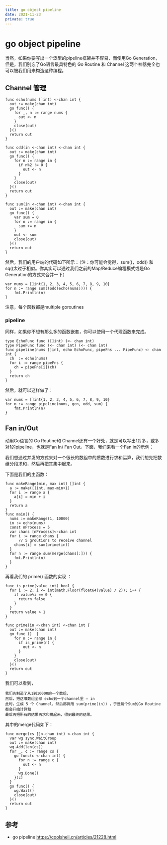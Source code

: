 ```yaml
---
title: go object pipeline
date: 2021-11-23
private: true
---
```

# go object pipeline
当然，如果你要写出一个泛型的pipeline框架并不容易，而使用Go Generation，但是，我们别忘了Go语言最具特色的 Go Routine 和 Channel 这两个神器完全也可以被我们用来构造这种编程。

## Channel 管理

    func echo(nums []int) <-chan int {
      out := make(chan int)
      go func() {
        for _, n := range nums {
          out <- n
        }
        close(out)
      }()
      return out
    }

    func odd(in <-chan int) <-chan int {
      out := make(chan int)
      go func() {
        for n := range in {
          if n%2 != 0 {
            out <- n
          }
        }
        close(out)
      }()
      return out
    }

    func sum(in <-chan int) <-chan int {
      out := make(chan int)
      go func() {
        var sum = 0
        for n := range in {
          sum += n
        }
        out <- sum
        close(out)
      }()
      return out
    }

然后，我们的用户端的代码如下所示：（注：你可能会觉得，sum()，odd() 和 sq()太过于相似。你其实可以通过我们之前的Map/Reduce编程模式或是Go Generation的方式来合并一下）

    var nums = []int{1, 2, 3, 4, 5, 6, 7, 8, 9, 10}
    for n := range sum((odd(echo(nums)))) {
        fmt.Println(n)
    }

注意，每个函数都是multiple goroutines

### pipeline
同样，如果你不想有那么多的函数嵌套，你可以使用一个代理函数来完成。

    type EchoFunc func ([]int) (<- chan int) 
    type PipeFunc func (<- chan int) (<- chan int) 
    func pipeline(nums []int, echo EchoFunc, pipeFns ... PipeFunc) <- chan int {
      ch  := echo(nums)
      for i := range pipeFns {
        ch = pipeFns[i](ch)
      }
      return ch
    }

然后，就可以这样做了：

    var nums = []int{1, 2, 3, 4, 5, 6, 7, 8, 9, 10}    
    for n := range pipeline(nums, gen, odd, sum) {
        fmt.Println(n)
    }

## Fan in/Out
动用Go语言的 Go Routine和 Channel还有一个好处，就是可以写出1对多，或多对1的pipeline，也就是Fan In/ Fan Out。下面，我们来看一个Fan in的示例：

我们想通过并发的方式来对一个很长的数组中的质数进行求和运算，我们想先把数组分段求和，然后再把其集中起来。

下面是我们的主函数：

    func makeRange(min, max int) []int {
      a := make([]int, max-min+1)
      for i := range a {
        a[i] = min + i
      }
      return a
    }
    func main() {
      nums := makeRange(1, 10000)
      in := echo(nums)
      const nProcess = 5
      var chans [nProcess]<-chan int
      for i := range chans {
          // 5 groutions to receive channel 
        chans[i] = sum(prime(in))
      }
      for n := range sum(merge(chans[:])) {
        fmt.Println(n)
      }
    }

再看我们的 prime() 函数的实现 ：

    func is_prime(value int) bool {
      for i := 2; i <= int(math.Floor(float64(value) / 2)); i++ {
        if value%i == 0 {
          return false
        }
      }
      return value > 1
    }

    func prime(in <-chan int) <-chan int {
      out := make(chan int)
      go func ()  {
        for n := range in {
          if is_prime(n) {
            out <- n
          }
        }
        close(out)
      }()
      return out
    }

我们可以看到，

    我们先制造了从1到10000的一个数组，
    然后，把这堆数组全部 echo到一个channel里 – in
    此时，生成 5 个 Channel，然后都调用 sum(prime(in)) ，于是每个Sum的Go Routine都会开始计算和
    最后再把所有的结果再求和拼起来，得到最终的结果。

其中的merge代码如下：

    func merge(cs []<-chan int) <-chan int {
      var wg sync.WaitGroup
      out := make(chan int)
      wg.Add(len(cs))
      for _, c := range cs {
        go func(c <-chan int) {
          for n := range c {
            out <- n
          }
          wg.Done()
        }(c)
      }
      go func() {
        wg.Wait()
        close(out)
      }()
      return out
    }

## 参考
- go pipeline https://coolshell.cn/articles/21228.html